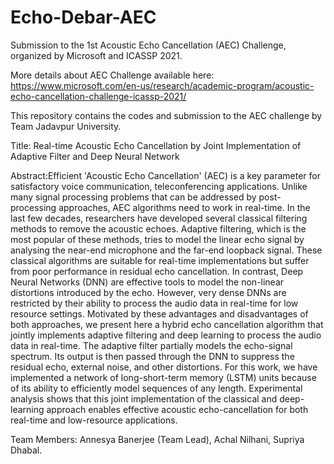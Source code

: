 # Echo-Debar-AEC
Submission to the 1st Acoustic Echo Cancellation (AEC) Challenge, organized by Microsoft and ICASSP 2021.

More details about AEC Challenge available here:
https://www.microsoft.com/en-us/research/academic-program/acoustic-echo-cancellation-challenge-icassp-2021/

This repository contains the codes and submission to the AEC challenge by Team Jadavpur University. 


Title: Real-time Acoustic Echo Cancellation by Joint Implementation of Adaptive Filter and Deep Neural Network

Abstract:Efficient 'Acoustic Echo Cancellation' (AEC) is a key parameter for satisfactory voice communication, teleconferencing applications. Unlike many signal processing problems that can be addressed by post-processing approaches, AEC algorithms need to work in real-time. In the last few decades, researchers have developed several classical filtering methods to remove the acoustic echoes. Adaptive filtering, which is the most popular of these methods, tries to model the linear echo signal by analysing the near-end microphone and the far-end loopback signal. These classical algorithms are suitable for real-time implementations but suffer from poor performance in residual echo cancellation. In contrast, Deep Neural Networks (DNN) are effective tools to model the non-linear distortions introduced by the echo. However, very dense DNNs are restricted by their ability to process the audio data in real-time for low resource settings. Motivated by these advantages and disadvantages of both approaches, we present here a hybrid echo cancellation algorithm that jointly implements adaptive filtering and deep learning to process the audio data in real-time. The adaptive filter partially models the echo-signal spectrum. Its output is then passed through the DNN to suppress the residual echo, external noise, and other distortions. For this work, we have implemented a network of long-short-term memory (LSTM) units because of its ability to efficiently model sequences of any length. Experimental analysis shows that this joint implementation of the classical and deep-learning approach enables effective acoustic echo-cancellation for both real-time and low-resource applications.


Team Members: Annesya Banerjee (Team Lead), Achal Nilhani, Supriya Dhabal.
